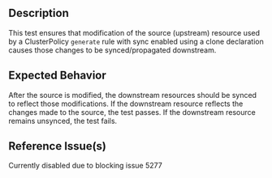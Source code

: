 ## Description

This test ensures that modification of the source (upstream) resource used by a ClusterPolicy `generate` rule with sync enabled using a clone declaration causes those changes to be synced/propagated downstream.

## Expected Behavior

After the source is modified, the downstream resources should be synced to reflect those modifications. If the downstream resource reflects the changes made to the source, the test passes. If the downstream resource remains unsynced, the test fails.

## Reference Issue(s)

Currently disabled due to blocking issue 5277